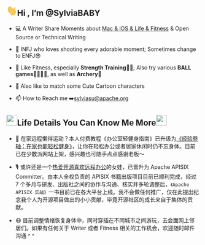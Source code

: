 ## <img src="https://raw.githubusercontent.com/parth-27/parth-27/master/Hi.gif" width="28px" height="28px"/>Hi , I’m @SylviaBABY
- 💻 A Writer Share Moments about [Mac & iOS & Life & Fitness](https://sspai.com/u/sylvia/posts) & Open Source or Technical Writing

- 🌱 INFJ who loves shooting every adorable moment; Sometimes change to ENFJ😎

- 💞️ Like Fitness, especially **Strength Training**🏋️‍♀️; Also try various **BALL games**🏀🎱🏓🏸, as well as **Archery**🏹

- 🤎 Also like to match some Cute Cartoon characters

- 📫 How to Reach me ➡️sylviasu@apache.org

## <img src="https://user-images.githubusercontent.com/39793568/176405280-45bb427b-7699-41a0-a5bb-1b233cdea9e0.png" width="28px" height="28px"/>Life Details You Can Know Me More<img src="https://user-images.githubusercontent.com/39793568/176405280-45bb427b-7699-41a0-a5bb-1b233cdea9e0.png" width="28px" height="28px"/>

- 📣 在家远程懒得运动？本人付费教程《办公室轻健身指南》已升级为[《经验卷轴：在家也能轻松健身》](https://sspai.com/series/293)，让你在轻松办公或者居家休闲时仍不忘身体。目前已在少数派网站上架，感兴趣也可随手点点感谢老板～

- 🎙️ 或许还是一个[热爱开源喜欢远程办公](https://eleduck.com/posts/rdfEoD)的女娃，已晋升为 Apache APISIX Committer。由本人全权负责的 APISIX 书籍出版项目目前已顺利完成，经过 7 个多月与研发、出版社之间的协作与沟通、核实并多轮调整后，`《Apache APISIX 实战》`一书目前已在各大平台上线。我不会做任何推广，仅在此提出纪念我个人为开源项目做出的小小贡献，毕竟开源社区的成长来自于集体的贡献。

- 😷 目前调整情绪恢复身体中，同时穿插在不同城市之间游玩，去会面网上邻居们。如果有任何关于 Writer 或者 Fitness 相关的工作机会，欢迎随时邮件沟通 ^ ^

<!---
SylviaBABY/SylviaBABY is a ✨ special ✨ repository because its `README.md` (this file) appears on your GitHub profile.
You can click the Preview link to take a look at your changes.
--->
